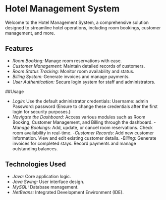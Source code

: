 # Hotel Management System

Welcome to the Hotel Management System, a comprehensive solution designed to streamline hotel operations, including room bookings, customer management, and more.

## Features

- *Room Booking:* Manage room reservations with ease.
- *Customer Management:* Maintain detailed records of customers.
- *Room Status Tracking:* Monitor room availability and status.
- *Billing System:* Generate invoices and manage payments.
- *User Authentication:* Secure login system for staff and administrators.

##Usage
- *Login:*
Use the default administrator credentials:
Username: admin
Password: password
(Ensure to change these credentials after the first login for security purposes.)
- *Navigate the Dashboard:*
Access various modules such as Room Booking, Customer Management, and Billing through the dashboard.
-*Manage Bookings:*
Add, update, or cancel room reservations.
Check room availability in real-time.
-*Customer Records:*
Add new customer information.
View and edit existing customer details.
-*Billing:*
Generate invoices for completed stays.
Record payments and manage outstanding balances.

## Technologies Used

- *Java:* Core application logic.
- *Java Swing:* User interface design.
- *MySQL:* Database management.
- *NetBeans:* Integrated Development Environment (IDE).

